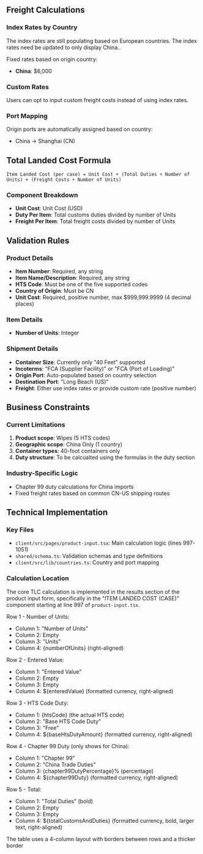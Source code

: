 
## Freight Calculations

### Index Rates by Country
The index rates are still populating based on European countries. The index rates need be updated to only display China..

Fixed rates based on origin country:
- **China**: $6,000

### Custom Rates
Users can opt to input custom freight costs instead of using index rates.

### Port Mapping
Origin ports are automatically assigned based on country:
- China → Shanghai (CN)

## Total Landed Cost Formula

```
Item Landed Cost (per case) = Unit Cost + (Total Duties ÷ Number of Units) + (Freight Costs ÷ Number of Units)
```

### Component Breakdown
- **Unit Cost**: Unit Cost (USD)
- **Duty Per Item**: Total customs duties divided by number of Units
- **Freight Per Item**: Total freight costs divided by number of Units

## Validation Rules

### Product Details
- **Item Number**: Required, any string
- **Item Name/Description**: Required, any string
- **HTS Code**: Must be one of the five supported codes
- **Country of Origin**: Must be CN
- **Unit Cost**: Required, positive number, max $999,999.9999 (4 decimal places)

### Item Details
- **Number of Units**: Integer

### Shipment Details
- **Container Size**: Currently only "40 Feet" supported
- **Incoterms**: "FCA (Supplier Facility)" or "FCA (Port of Loading)"
- **Origin Port**: Auto-populated based on country selection
- **Destination Port**: "Long Beach (US)"
- **Freight**: Either use index rates or provide custom rate (positive number)

## Business Constraints

### Current Limitations
1. **Product scope**: Wipes (5 HTS codes)
2. **Geographic scope**: China Only (1 country)
3. **Container types**: 40-foot containers only
4. **Duty structure**: To be calcualted using the formulas in the duty section

### Industry-Specific Logic
- Chapter 99 duty calculations for China imports
- Fixed freight rates based on common CN-US shipping routes

## Technical Implementation

### Key Files
- `client/src/pages/product-input.tsx`: Main calculation logic (lines 997-1051)
- `shared/schema.ts`: Validation schemas and type definitions
- `client/src/lib/countries.ts`: Country and port mapping

### Calculation Location
The core TLC calculation is implemented in the results section of the product input form, specifically in the "ITEM LANDED COST (CASE)" component starting at line 997 of `product-input.tsx`.



  Row 1 - Number of Units:
  - Column 1: "Number of Units"
  - Column 2: Empty
  - Column 3: "Units"
  - Column 4: {numberOfUnits} (right-aligned)

  Row 2 - Entered Value:
  - Column 1: "Entered Value"
  - Column 2: Empty
  - Column 3: Empty
  - Column 4: ${enteredValue} (formatted currency, right-aligned)

  Row 3 - HTS Code Duty:
  - Column 1: {htsCode} (the actual HTS code)
  - Column 2: "Base HTS Code Duty"
  - Column 3: "Free"
  - Column 4: ${baseHtsDutyAmount} (formatted currency, right-aligned)

  Row 4 - Chapter 99 Duty (only shows for China):
  - Column 1: "Chapter 99"
  - Column 2: "China Trade Duties"
  - Column 3: {chapter99DutyPercentage}% (percentage)
  - Column 4: ${chapter99Duty} (formatted currency, right-aligned)

  Row 5 - Total:
  - Column 1: "Total Duties" (bold)
  - Column 2: Empty
  - Column 3: Empty
  - Column 4: ${totalCustomsAndDuties} (formatted currency, bold, larger text,
  right-aligned)

  The table uses a 4-column layout with borders between rows and a thicker
  border